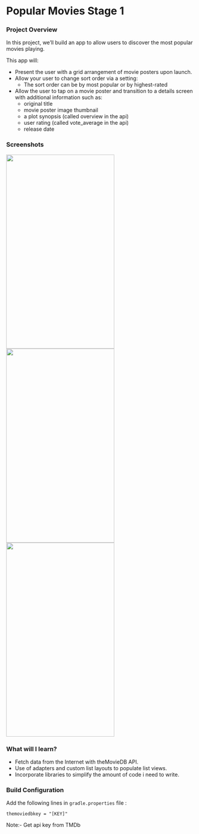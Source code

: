 Popular Movies Stage 1
====

### Project Overview
In this project, we’ll build an app to allow users to discover the most popular movies playing.

This app will:

* Present the user with a grid arrangement of movie posters upon launch.
* Allow your user to change sort order via a setting:
  * The sort order can be by most popular or by highest-rated
* Allow the user to tap on a movie poster and transition to a details screen with additional information such as:
  * original title
  * movie poster image thumbnail
  * a plot synopsis (called overview in the api)
  * user rating (called vote_average in the api)
  * release date
  
### Screenshots
<img src="https://cloud.githubusercontent.com/assets/20086830/24325661/a15dfd4a-11c3-11e7-8988-fbf279797417.png" height=520 width =290/> <img src="https://cloud.githubusercontent.com/assets/20086830/24325668/c4c9de2a-11c3-11e7-9a10-4be85aceefb6.png" height=520 width =290/> <img src="https://cloud.githubusercontent.com/assets/20086830/24325679/f8413122-11c3-11e7-9fdd-5c3d78308984.png" height=520 width =290/>

### What will I learn?
* Fetch data from the Internet with theMovieDB API.
* Use of adapters and custom list layouts to populate list views.
* Incorporate libraries to simplify the amount of code i need to write.

### Build Configuration
Add the following lines in `gradle.properties` file :

    themoviedbkey = "[KEY]"
    
Note:- Get api key from TMDb

[TMDb]:https://www.themoviedb.org/
